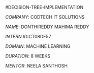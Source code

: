 #DECISION-TREE-IMPLEMENTATION

*COMPANY*: CODTECH IT SOLUTIONS

*NAME*: DONTHIREDDY MAHIMA REDDY

*INTERN ID*:CT08DF57

*DOMAIN*: MACHINE LEARNING

*DURATION*: 8 WEEKS

*MENTOR*: NEELA SANTHOSH
